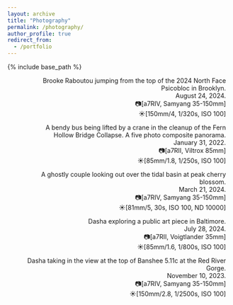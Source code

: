 ```yaml
---
layout: archive
title: "Photography"
permalink: /photography/
author_profile: true
redirect_from:
  - /portfolio
---
```


{% include base_path %}

<figure class="align-center" style="width:90%">
  <img src="{{ site.url }}{{ site.baseurl }}/images/photography/brooke_psicobloc.jpg" alt="">
  <figcaption style="text-align:right">Brooke Raboutou jumping from the top of the 2024 North Face Psicobloc in Brooklyn.<br/>
  August 24, 2024.<br/>
  📷[a7RIV, Samyang 35-150mm]<br/>
  ☀️[150mm/4, 1/320s, ISO 100]</figcaption>
</figure>

<figure class="align-center" style="width:90%">
  <img src="{{ site.url }}{{ site.baseurl }}/images/photography/bus_lift_pano.jpg" alt="">
  <figcaption style="text-align:right">A bendy bus being lifted by a crane in the cleanup of the Fern Hollow Bridge Collapse. A five photo composite panorama.<br/>
  January 31, 2022.<br/>
  📷[a7RII, Viltrox 85mm]<br/>
  ☀️[85mm/1.8, 1/250s, ISO 100]</figcaption>
</figure>

<figure class="align-center" style="width:90%">
  <img src="{{ site.url }}{{ site.baseurl }}/images/photography/cherry_blossoms_long_exposure.jpg" alt="">
  <figcaption style="text-align:right">A ghostly couple looking out over the tidal basin at peak cherry blossom.<br/>
  March 21, 2024.<br/>
  📷[a7RIV, Samyang 35-150mm]<br/>
  ☀️[81mm/5, 30s, ISO 100, ND 10000]</figcaption>
</figure>

<figure class="align-center" style="width:90%">
  <img src="{{ site.url }}{{ site.baseurl }}/images/photography/dasha_baltimore.jpg" alt="">
  <figcaption style="text-align:right">Dasha exploring a public art piece in Baltimore.<br/>
  July 28, 2024.<br/>
  📷[a7RII, Voigtlander 35mm]<br/>
  ☀️[85mm/1.6, 1/800s, ISO 100]</figcaption>
</figure>

<figure class="align-center" style="width:90%">
  <img src="{{ site.url }}{{ site.baseurl }}/images/photography/dasha_banshee.jpg" alt="">
  <figcaption style="text-align:right">Dasha taking in the view at the top of Banshee 5.11c at the Red River Gorge.<br/>
  November 10, 2023.<br/>
  📷[a7RIV, Samyang 35-150mm]<br/>
  ☀️[150mm/2.8, 1/2500s, ISO 100]</figcaption>
</figure>

